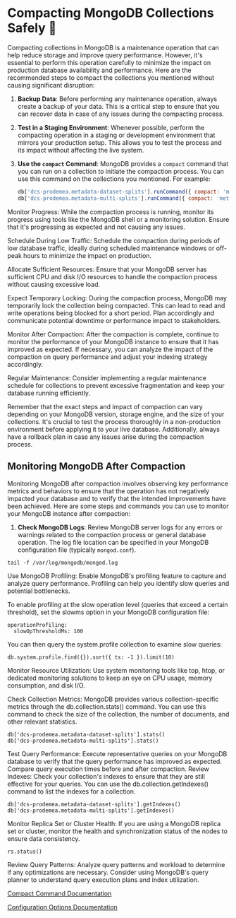 # Compacting MongoDB Collections Safely 🐬

Compacting collections in MongoDB is a maintenance operation that can help reduce storage and improve query performance. However, it's essential to perform this operation carefully to minimize the impact on production database availability and performance. Here are the recommended steps to compact the collections you mentioned without causing significant disruption:

1. **Backup Data**: Before performing any maintenance operation, always create a backup of your data. This is a critical step to ensure that you can recover data in case of any issues during the compacting process.

2. **Test in a Staging Environment**: Whenever possible, perform the compacting operation in a staging or development environment that mirrors your production setup. This allows you to test the process and its impact without affecting the live system.

3. **Use the `compact` Command**: MongoDB provides a `compact` command that you can run on a collection to initiate the compaction process. You can use this command on the collections you mentioned. For example:

   ```javascript
   db['dcs-prodemea.metadata-dataset-splits'].runCommand({ compact: 'metadata-dataset-splits' })
   db['dcs-prodemea.metadata-multi-splits'].runCommand({ compact: 'metadata-multi-splits' })
Monitor Progress: While the compaction process is running, monitor its progress using tools like the MongoDB shell or a monitoring solution. Ensure that it's progressing as expected and not causing any issues.

Schedule During Low Traffic: Schedule the compaction during periods of low database traffic, ideally during scheduled maintenance windows or off-peak hours to minimize the impact on production.

Allocate Sufficient Resources: Ensure that your MongoDB server has sufficient CPU and disk I/O resources to handle the compaction process without causing excessive load.

Expect Temporary Locking: During the compaction process, MongoDB may temporarily lock the collection being compacted. This can lead to read and write operations being blocked for a short period. Plan accordingly and communicate potential downtime or performance impact to stakeholders.

Monitor After Compaction: After the compaction is complete, continue to monitor the performance of your MongoDB instance to ensure that it has improved as expected. If necessary, you can analyze the impact of the compaction on query performance and adjust your indexing strategy accordingly.

Regular Maintenance: Consider implementing a regular maintenance schedule for collections to prevent excessive fragmentation and keep your database running efficiently.

Remember that the exact steps and impact of compaction can vary depending on your MongoDB version, storage engine, and the size of your collections. It's crucial to test the process thoroughly in a non-production environment before applying it to your live database. Additionally, always have a rollback plan in case any issues arise during the compaction process.

## Monitoring MongoDB After Compaction

Monitoring MongoDB after compaction involves observing key performance metrics and behaviors to ensure that the operation has not negatively impacted your database and to verify that the intended improvements have been achieved. Here are some steps and commands you can use to monitor your MongoDB instance after compaction:

1. **Check MongoDB Logs**: Review MongoDB server logs for any errors or warnings related to the compaction process or general database operation. The log file location can be specified in your MongoDB configuration file (typically `mongod.conf`).

```
tail -f /var/log/mongodb/mongod.log
```
   
Use MongoDB Profiling: Enable MongoDB's profiling feature to capture and analyze query performance. Profiling can help you identify slow queries and potential bottlenecks.

To enable profiling at the slow operation level (queries that exceed a certain threshold), set the slowms option in your MongoDB configuration file:

```
operationProfiling:
  slowOpThresholdMs: 100
```

You can then query the system.profile collection to examine slow queries:

```
db.system.profile.find({}).sort({ ts: -1 }).limit(10)
```
Monitor Resource Utilization: Use system monitoring tools like top, htop, or dedicated monitoring solutions to keep an eye on CPU usage, memory consumption, and disk I/O.

Check Collection Metrics: MongoDB provides various collection-specific metrics through the db.collection.stats() command. You can use this command to check the size of the collection, the number of documents, and other relevant statistics.

```
db['dcs-prodemea.metadata-dataset-splits'].stats()
db['dcs-prodemea.metadata-multi-splits'].stats()
```

Test Query Performance: Execute representative queries on your MongoDB database to verify that the query performance has improved as expected. Compare query execution times before and after compaction.
Review Indexes: Check your collection's indexes to ensure that they are still effective for your queries. You can use the db.collection.getIndexes() command to list the indexes for a collection.

```
db['dcs-prodemea.metadata-dataset-splits'].getIndexes()
db['dcs-prodemea.metadata-multi-splits'].getIndexes()
```

Monitor Replica Set or Cluster Health: If you are using a MongoDB replica set or cluster, monitor the health and synchronization status of the nodes to ensure data consistency.

```
rs.status()
```

Review Query Patterns: Analyze query patterns and workload to determine if any optimizations are necessary. Consider using MongoDB's query planner to understand query execution plans and index utilization.

[Compact Command Documentation](https://www.mongodb.com/docs/manual/reference/command/compact/)

[Configuration Options Documentation](https://www.mongodb.com/docs/manual/reference/configuration-options/)

